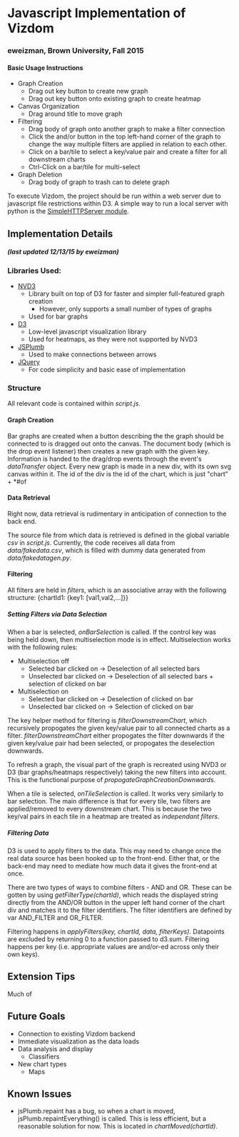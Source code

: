 # Javascript Implementation of Vizdom
### eweizman, Brown University, Fall 2015

#### Basic Usage Instructions
* Graph Creation
	* Drag out key button to create new graph
	* Drag out key button onto existing graph to create heatmap
* Canvas Organization
	* Drag around title to move graph
* Filtering
	* Drag body of graph onto another graph to make a filter connection
	* Click the and/or button in the top left-hand corner of the graph to change the way multiple filters are applied in relation to each other.
	* Click on a bar/tile to select a key/value pair and create a filter for all downstream charts
	* Ctrl-Click on a bar/tile for multi-select
* Graph Deletion
	* Drag body of graph to trash can to delete graph

To execute Vizdom, the project should be run within a web server due to javascript file restrictions within D3. A simple way to run a local server with python is the [SimpleHTTPServer module](https://docs.python.org/2/library/basehttpserver.html#BaseHTTPServer.BaseHTTPRequestHandler).

## Implementation Details 
##### *(last updated 12/13/15 by eweizman)*

### Libraries Used:
* [NVD3](http://nvd3.org/)
	* Library built on top of D3 for faster and simpler full-featured graph creation
		* However, only supports a small number of types of graphs
	* Used for bar graphs
* [D3](http://d3js.org/)
	* Low-level javascript visualization library
	* Used for heatmaps, as they were not supported by NVD3
* [JSPlumb](https://jsplumbtoolkit.com/)
	* Used to make connections between arrows
* [JQuery](https://jquery.com/)
	* For code simplicity and basic ease of implementation

### Structure

All relevant code is contained within *script.js*.

#### Graph Creation

Bar graphs are created when a button describing the the graph should be connected to is dragged out onto the canvas. The document body (which is the drop event listener) then creates a new graph with the given key.
Information is handed to the drag/drop events through the event's *dataTransfer* object.
Every new graph is made in a new div, with its own svg canvas within it. The id of the div is the id of the chart, which is just "chart" + *#of

#### Data Retrieval 

Right now, data retrieval is rudimentary in anticipation of connection to the back end. 

The source file from which data is retrieved is defined in the global variable *csv* in *script.js*. Currently, the code receives all data from *data/fakedata.csv*, which is filled with dummy data generated from *data/fakedatagen.py*. 

#### Filtering

All filters are held in *filters*, which is an associative array with the following structure:
{chartId1: {key1: [val1,val2,...]}}

##### Setting Filters via Data Selection

When a bar is selected, *onBarSelection* is called. If the control key was being held down, then multiselection mode is in effect. 
Multiselection works with the following rules:
* Multiselection off
	* Selected bar clicked on -> Deselection of all selected bars
	* Unselected bar clicked on -> Deselection of all selected bars + selection of clicked on bar
* Multiselection on
	* Selected bar clicked on -> Deselection of clicked on bar
	* Unselected bar clicked on -> Selection of clicked on bar

The key helper method for filtering is *filterDownstreamChart*, which recursively propogates the given key/value pair to all connected charts as a filter. *filterDownstreamChart* either propogates the filter downwards if the given key/value pair had been selected, or propogates the deselection downwards. 

To refresh a graph, the visual part of the graph is recreated using NVD3 or D3 (bar graphs/heatmaps respectively) taking the new filters into account. This is the functional purpose of *propogateGraphCreationDownwards*.



When a tile is selected, *onTileSelection* is called. It works very similarly to bar selection. The main difference is that for every tile, two filters are applied/removed to every downstream chart. This is because the two key/val pairs in each tile in a heatmap are treated as *independant filters*.

##### Filtering Data

D3 is used to apply filters to the data. This may need to change once the real data source has been hooked up to the front-end. Either that, or the back-end may need to mediate how much data it gives the front-end at once. 

There are two types of ways to combine filters - AND and OR. These can be gotten by using *getFilterType(chartId)*, which reads the displayed string directly from the AND/OR button in the upper left hand corner of the chart div and matches it to the filter identifiers. The filter identifiers are defined by var AND_FILTER and OR_FILTER.

Filtering happens in *applyFilters(key, chartId, data, filterKeys)*. Datapoints are excluded by returning 0 to a function passed to d3.sum. Filtering happens per key (i.e. appropriate values are and/or-ed across only their own keys).

## Extension Tips
Much of 

## Future Goals
* Connection to existing Vizdom backend
* Immediate visualization as the data loads
* Data analysis and display
	* Classifiers
* New chart types
	* Maps

## Known Issues
* jsPlumb.repaint has a bug, so when a chart is moved, jsPlumb.repaintEverything() is called. This is less efficient, but a reasonable solution for now. This is located in *chartMoved(chartId)*.